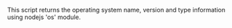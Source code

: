 This script returns the operating system name, version and type information using nodejs 'os' module.
